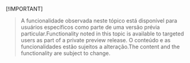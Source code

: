  [!IMPORTANT]
> <span data-ttu-id="1e1b0-101">A funcionalidade observada neste tópico está disponível para usuários específicos como parte de uma versão prévia particular.</span><span class="sxs-lookup"><span data-stu-id="1e1b0-101">Functionality noted in this topic is available to targeted users as part of a private preview release.</span></span> <span data-ttu-id="1e1b0-102">O conteúdo e as funcionalidades estão sujeitos a alteração.</span><span class="sxs-lookup"><span data-stu-id="1e1b0-102">The content and the functionality are subject to change.</span></span> 
